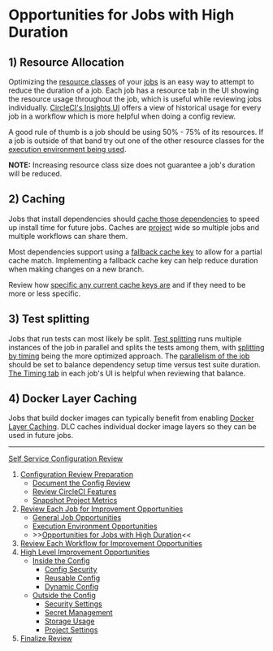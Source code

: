 # Opportunities for Jobs with High Duration

## 1) Resource Allocation

Optimizing the [resource classes](https://circleci.com/docs/glossary/#resource-class) of your [jobs](https://circleci.com/docs/glossary/#job) is an easy way to attempt to reduce the duration of a job. Each job has a resource tab in the UI showing the resource usage throughout the job, which is useful while reviewing jobs individually. [CircleCI's Insights UI](https://circleci.com/docs/resource-class-overview/#resource-class-insights) offers a view of historical usage for every job in a workflow which is more helpful when doing a config review.

A good rule of thumb is a job should be using 50% - 75% of its resources. If a job is outside of that band try out one of the other resource classes for the [execution environment being used](https://circleci.com/product/features/resource-classes/).

**NOTE:** Increasing resource class size does not guarantee a job's duration will be reduced.

## 2) Caching

Jobs that install dependencies should [cache those dependencies](https://circleci.com/docs/caching) to speed up install time for future jobs. Caches are [project](https://circleci.com/docs/glossary/#project) wide so multiple jobs and multiple workflows can share them.

Most dependencies support using a [fallback cache key](https://circleci.com/docs/caching-strategy/#partial-dependency-caching-strategies) to allow for a partial cache match. Implementing a fallback cache key can help reduce duration when making changes on a new branch.

Review how [specific any current cache keys are](https://circleci.com/docs/caching-strategy/#avoid-strict-cache-keys) and if they need to be more or less specific.

## 3) Test splitting

Jobs that run tests can most likely be split. [Test splitting](https://circleci.com/docs/parallelism-faster-jobs/) runs multiple instances of the job in parallel and splits the tests among them, with [splitting by timing](https://circleci.com/docs/parallelism-faster-jobs/#how-test-splitting-works) being the more optimized approach. The [parallelism of the job](https://circleci.com/docs/parallelism-faster-jobs/#specify-a-jobs-parallelism-level) should be set to balance dependency setup time versus test suite duration. [The Timing tab](https://circleci.com/docs/test-splitting-tutorial/#step-three-view-results) in each job's UI is helpful when reviewing that balance.

## 4) Docker Layer Caching

Jobs that build docker images can typically benefit from enabling [Docker Layer Caching](https://circleci.com/docs/docker-layer-caching/). DLC caches individual docker image layers so they can be used in future jobs.

---

[Self Service Configuration Review](self_service_config_review.md)

1. [Configuration Review Preparation](review_preparation/review_preparation.md)
    - [Document the Config Review](review_preparation/document_review.md)
    - [Review CircleCI Features](review_preparation/review_features.md)
    - [Snapshot Project Metrics](review_preparation/snapshot_metrics.md)
2. [Review Each Job for Improvement Opportunities](job_review.md)
    - [General Job Opportunities](general_opportunities.md)
    - [Execution Environment Opportunities](execution_environment.md)
    - \>\>[Opportunities for Jobs with High Duration](high_duration.md)<<
3. [Review Each Workflow for Improvement Opportunities](workflow_review/workflow_review.md)
4. [High Level Improvement Opportunities](high_level_recommendations/high_level_recommendations.md)
    - [Inside the Config](high_level_recommendations/inside_config/inside_config.md)
        - [Config Security](high_level_recommendations/inside_config/config_security.md)
        - [Reusable Config](high_level_recommendations/inside_config/reusable_config.md)
        - [Dynamic Config](high_level_recommendations/inside_config/dynamic_config.md)
    - [Outside the Config](high_level_recommendations/outside_config/outside_config.md)
        - [Security Settings](high_level_recommendations/outside_config/security_settings.md)
        - [Secret Management](high_level_recommendations/outside_config/secret_management.md)
        - [Storage Usage](high_level_recommendations/outside_config/storage_usage.md)
        - [Project Settings](high_level_recommendations/outside_config/project_settings.md)
5. [Finalize Review](finalize_review/finalize_review.md)
